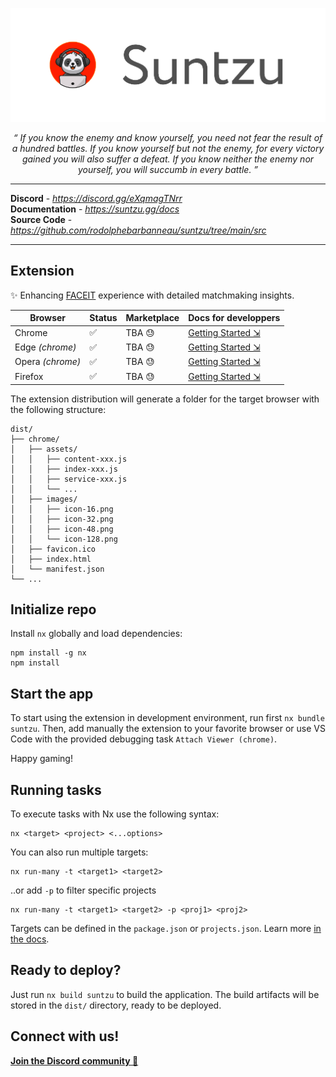 <p align="center">
  <a href="https://suntzu.gg"><img src="./docs/assets/banner.png" alt="Suntzu"></a>
</p>
<p align="center">
    <em>“ If you know the enemy and know yourself, you need not fear the result of a hundred battles. If you know yourself but not the enemy, for every victory gained you will also suffer a defeat. If you know neither the enemy nor yourself, you will succumb in every battle. ”</em>
</p>

---

**Discord** - <a href="https://discord.gg/eXqmagTNrr" target="_blank"><i>https://discord.gg/eXqmagTNrr</i></a>
<br/>
**Documentation** - <a href="https://suntzu.gg/docs" target="_blank"><i>https://suntzu.gg/docs</i></a>
<br/>
**Source Code** - <a href="https://github.com/rodolphebarbanneau/suntzu" target="_blank"><i>https://github.com/rodolphebarbanneau/suntzu/tree/main/src</i></a>

---

## Extension

✨ Enhancing [FACEIT](https://www.faceit.com) experience with detailed matchmaking insights.

| Browser | Status | Marketplace | Docs for developpers |
| ------- | ------ | ----------- | ------------- |
| Chrome | ✅ | TBA 😓 | [Getting Started ⇲](https://developer.chrome.com/docs/extensions/mv3/getstarted) |
| Edge _(chrome)_ | ✅ | TBA 😓 | [Getting Started ⇲](https://learn.microsoft.com/en-us/microsoft-edge/extensions-chromium/getting-started/part1-simple-extension?tabs=v3) |
| Opera _(chrome)_ | ✅ | TBA 😓 | [Getting Started ⇲](https://dev.opera.com/extensions/) |
| Firefox | ✅ | TBA 😓 | [Getting Started ⇲](https://developer.mozilla.org/en-US/docs/Mozilla/Add-ons/WebExtensions/Your_first_WebExtension) |

The extension distribution will generate a folder for the target browser with the following structure:
```
dist/
├── chrome/
│   ├── assets/
│   │   ├── content-xxx.js
│   │   ├── index-xxx.js
│   │   ├── service-xxx.js
│   │   └── ...
│   ├── images/
│   │   ├── icon-16.png
│   │   ├── icon-32.png
│   │   ├── icon-48.png
│   │   └── icon-128.png
│   ├── favicon.ico
│   ├── index.html
│   └── manifest.json
└── ...
```

## Initialize repo

Install `nx` globally and load dependencies:
```
npm install -g nx
npm install
```

## Start the app 

To start using the extension in development environment, run first `nx bundle suntzu`. Then, add manually the extension to your favorite browser or use VS Code with the provided debugging task `Attach Viewer (chrome)`.

Happy gaming!

## Running tasks

To execute tasks with Nx use the following syntax:
```
nx <target> <project> <...options>
```

You can also run multiple targets:
```
nx run-many -t <target1> <target2>
```

..or add `-p` to filter specific projects
```
nx run-many -t <target1> <target2> -p <proj1> <proj2>
```

Targets can be defined in the `package.json` or `projects.json`. Learn more [in the docs](https://nx.dev/core-features/run-tasks).

## Ready to deploy?

Just run `nx build suntzu` to build the application. The build artifacts will be stored in the `dist/` directory, ready to be deployed.

## Connect with us!

[**Join the Discord community 🎯**](https://discord.gg/eXqmagTNrr)
